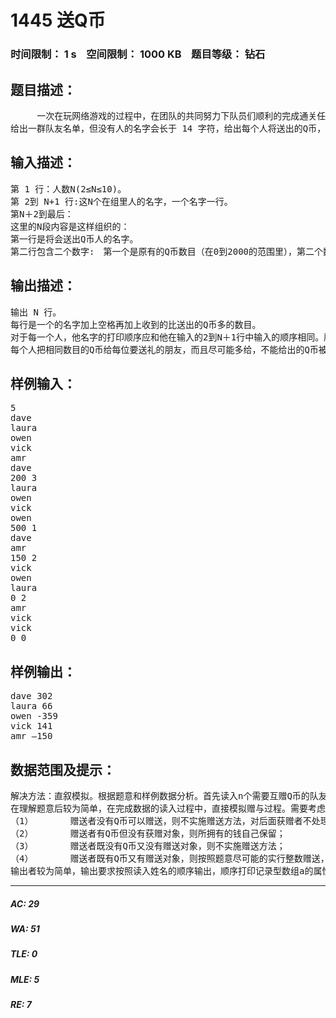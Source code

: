 # 1445 送Q币   
### 时间限制： 1 s&nbsp;&nbsp;&nbsp;&nbsp;空间限制： 1000 KB&nbsp;&nbsp;&nbsp;&nbsp;题目等级： 钻石  
## 题目描述：  

<pre>
     一次在玩网络游戏的过程中，在团队的共同努力下队员们顺利的完成通关任务，为了庆祝这个伟大的胜利，有人提议朋友之间需要互赠Q币，为了确定每个人收到的礼物比送出的多多少这个问题，他们不得不需求你的帮助，要求你设计一个程序来解决每个人收到的礼物比送出的多多少的问题。 在这一个问题中，每个人都准备了一些Q币来赠送，而这些Q币将会被平均分给那些将收到他的Q币的人。 然而，在任何一群朋友中，有些人将送出较多的Q币(可能是因为有较多的朋友)，有些人有准备了较多的Q币。
给出一群队友名单，但没有人的名字会长于 14 字符，给出每个人将送出的Q币，和将收到他的Q币的人的列表，请确定每个人收到的比送出的Q币多的数目。
</pre>
  
  
## 输入描述：  

<pre>
第 1 行：人数N(2≤N≤10)。
第 2到 N+1 行:这N个在组里人的名字，一个名字一行。
第N＋2到最后：
这里的N段内容是这样组织的：
第一行是将会送出Q币人的名字。
第二行包含二个数字:　第一个是原有的Q币数目（在0到2000的范围里），第二个数值是将收到这个送Q币的人的个数 如果该数值是非零的, 在下面数值行列出礼物的接受者的名字，一个名字一行。
</pre>
  
  
## 输出描述：  

<pre>
输出 N 行。
每行是一个的名字加上空格再加上收到的比送出的Q币多的数目。
对于每一个人，他名字的打印顺序应和他在输入的2到N＋1行中输入的顺序相同。所有的送礼的钱都是整数。
每个人把相同数目的Q币给每位要送礼的朋友，而且尽可能多给，不能给出的Q币被送礼者自己保留。
</pre>
  
  
## 样例输入：  

<pre>
5
dave
laura
owen
vick
amr
dave
200 3
laura
owen
vick
owen
500 1
dave
amr
150 2
vick
owen
laura
0 2
amr
vick
vick
0 0
</pre>
  
  
## 样例输出：  

<pre>
dave 302
laura 66
owen -359
vick 141
amr –150
</pre>
  
  
## 数据范围及提示：  

<pre>
解决方法：直叙模拟。根据题意和样例数据分析。首先读入n个需要互赠Q币的队友，然后依次读入这n个人的姓名，从n+1行开始至最后一共有n组数据，每一组数据的第一行表示需要送礼者的名字，第二行是送礼者的所拥有的Q币的数量（变量money_to_give）,和需要赠送的人数（变量n_receive），接下来的m行为礼物接收者的名单。从题意结果可以看出，可以用记录性描述送Q币者属性：name（姓名)、account（自己所拥有的Q币）、received（收到的Q币）和remain(自己保留的Q币)。
在理解题意后较为简单，在完成数据的读入过程中，直接模拟赠与过程。需要考虑一下几种情况：
（1）       赠送者没有Q币可以赠送，则不实施赠送方法，对后面获赠者不处理；
（2）       赠送者有Q币但没有获赠对象，则所拥有的钱自己保留；
（3）       赠送者既没有Q币又没有赠送对象，则不实施赠送方法；
（4）       赠送者既有Q币又有赠送对象，则按照题意尽可能的实行整数赠送，实施赠送办法；
输出者较为简单，输出要求按照读入姓名的顺序输出，顺序打印记录型数组a的属性received（收到的Q币）减掉account（自己所拥有的Q币）和remain(自己保留的Q币)的差值即可。
</pre>
  
  
***  

##### AC: 29  
##### WA: 51  
##### TLE: 0  
##### MLE: 5  
##### RE: 7  

